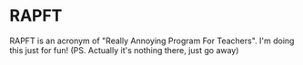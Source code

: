 RAPFT
=====

RAPFT is an acronym of "Really Annoying Program For Teachers". I'm doing this just for fun! (PS. Actually it's nothing there, just go away) 

